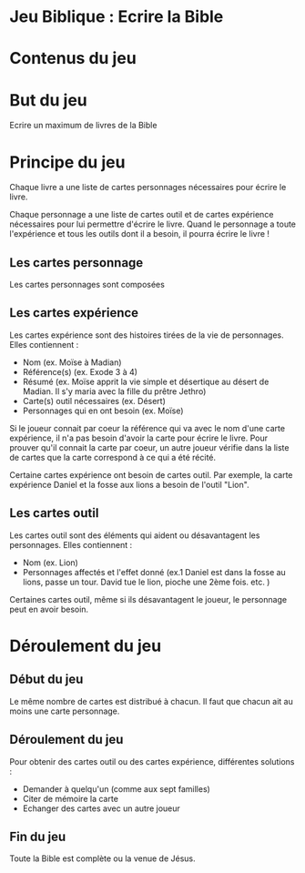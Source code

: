 # Jeu Biblique : Ecrire la Bible

# Contenus du jeu

# But du jeu

Ecrire un maximum de livres de la Bible

# Principe du jeu

Chaque livre a une liste de cartes personnages nécessaires pour écrire le livre.

Chaque personnage a une liste de cartes outil et de cartes expérience nécessaires pour lui permettre d'écrire le livre. Quand le personnage a toute l'expérience et tous les outils dont il a besoin, il pourra écrire le livre !

## Les cartes personnage

Les cartes personnages sont composées 

## Les cartes expérience

Les cartes expérience sont des histoires tirées de la vie de personnages. Elles contiennent :

* Nom (ex. Moïse à Madian)
* Référence(s) (ex. Exode 3 à 4)
* Résumé (ex. Moïse apprit la vie simple et désertique au désert de Madian. Il s'y maria avec la fille du prêtre Jethro)
* Carte(s) outil nécessaires (ex. Désert)
* Personnages qui en ont besoin (ex. Moïse)

Si le joueur connait par coeur la référence qui va avec le nom d'une carte expérience, il n'a pas besoin d'avoir la carte pour écrire le livre. Pour prouver qu'il connait la carte par coeur, un autre joueur vérifie dans la liste de cartes que la carte correspond à ce qui a été récité.

Certaine cartes expérience ont besoin de cartes outil. Par exemple, la carte expérience Daniel et la fosse aux lions a besoin de l'outil "Lion".

## Les cartes outil

Les cartes outil sont des éléments qui aident ou désavantagent les personnages. Elles contiennent :

* Nom (ex. Lion)
* Personnages affectés et l'effet donné (ex.1 Daniel est dans la fosse au lions, passe un tour. David tue le lion, pioche une 2ème fois. etc. )

Certaines cartes outil, même si ils désavantagent le joueur, le personnage peut en avoir besoin.

# Déroulement du jeu

## Début du jeu

Le même nombre de cartes est distribué à chacun.
Il faut que chacun ait au moins une carte personnage.

## Déroulement du jeu

Pour obtenir des cartes outil ou des cartes expérience, différentes solutions :

* Demander à quelqu'un (comme aux sept familles)
* Citer de mémoire la carte
* Echanger des cartes avec un autre joueur

## Fin du jeu

Toute la Bible est complète ou la venue de Jésus.
